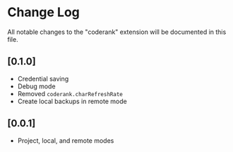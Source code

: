 # Change Log

All notable changes to the "coderank" extension will be documented in this file.

## [0.1.0]

- Credential saving
- Debug mode
- Removed `coderank.charRefreshRate`
- Create local backups in remote mode


## [0.0.1]

- Project, local, and remote modes